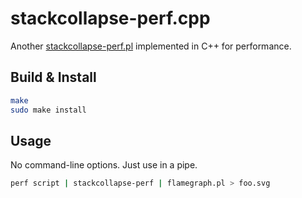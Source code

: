 stackcollapse-perf.cpp
======================

Another [stackcollapse-perf.pl](https://github.com/brendangregg/FlameGraph/blob/master/stackcollapse-perf.pl) implemented in C++ for performance.

Build & Install
---------------

```sh
make
sudo make install
```

Usage
-----

No command-line options. Just use in a pipe.

```sh
perf script | stackcollapse-perf | flamegraph.pl > foo.svg
```
